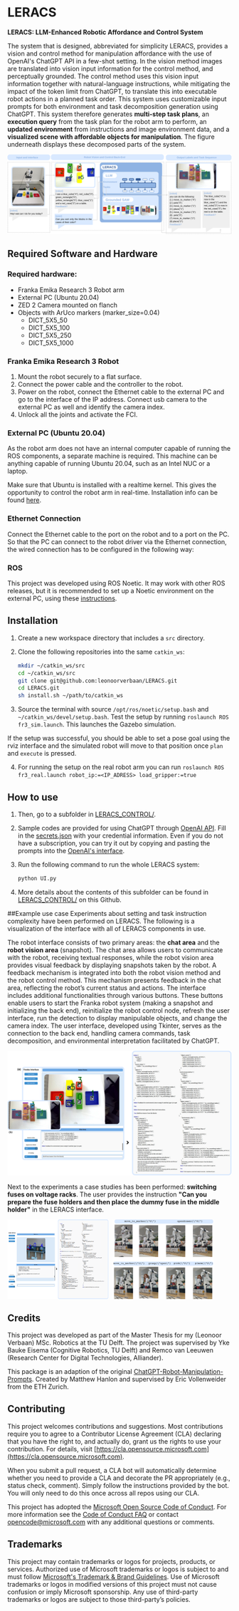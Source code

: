 # LERACS
**LERACS: LLM-Enhanced Robotic Affordance and Control System**

The system that is designed, abbreviated for simplicity LERACS, provides a vision and control method for manipulation affordance with the use of OpenAI's ChatGPT API in a few-shot setting. In the vision method images are translated into vision input information for the control method, and perceptually grounded. The control method uses this vision input information together with natural-language instructions, while mitigating the impact of the token limit from ChatGPT, to translate this into executable robot actions in a planned task order. This system uses customizable input prompts for both environment and task decomposition generation using ChatGPT. This system therefore generates **multi-step task plans**, an **execution query** from the task plan for the robot arm to perform, an **updated environment** from instructions and image environment data, and a **visualized scene with affordable objects for manipulation**. The figure underneath displays these decomposed parts of the system. 

![System Flowchart](Images/system_flowchart.png)


## Required Software and Hardware
### Required hardware:
- Franka Emika Research 3 Robot arm
- External PC (Ubuntu 20.04)
- ZED 2 Camera mounted on flanch
- Objects with ArUco markers (marker_size=0.04)
	- DICT_5X5_50
	- DICT_5X5_100
	- DICT_5X5_250
	- DICT_5X5_1000

### Franka Emika Research 3 Robot
1. Mount the robot securely to a flat surface.
2. Connect the power cable and the controller to the robot.
3. Power on the robot, connect the Ethernet cable to the external PC and go to the interface of the IP address. Connect usb camera to the external PC as well and identify the camera index.
4. Unlock all the joints and activate the FCI.

### External PC (Ubuntu 20.04)
As the robot arm does not have an internal computer capable of running the ROS components, a separate machine is required. This machine can be anything capable of running Ubuntu 20.04, such as an Intel NUC or a laptop.

Make sure that Ubuntu is installed with a realtime kernel. This gives the opportunity to control the robot arm in real-time. Installation info can be found [here](https://frankaemika.github.io/docs/installation_linux.html).

### Ethernet Connection
Connect the Ethernet cable to the port on the robot and to a port on the PC. So that the PC can connect to the robot driver via the Ethernet connection, the wired connection has to be configured in the following way:

### ROS
This project was developed using ROS Noetic. It may work with other ROS releases, but it is recommended to set up a Noetic environment on the external PC, using these [instructions](http://wiki.ros.org/noetic/Installation/Ubuntu).



## Installation 
1. Create a new workspace directory that includes a `src` directory.
2. Clone the following repositories into the same `catkin_ws`:

    ```sh
    mkdir ~/catkin_ws/src
    cd ~/catkin_ws/src
    git clone git@github.com:leonoorverbaan/LERACS.git
    cd LERACS.git
    sh install.sh ~/path/to/catkin_ws
    ```

3. Source the terminal with source `/opt/ros/noetic/setup.bash` and `~/catkin_ws/devel/setup.bash`. Test the setup by running `roslaunch ROS fr3_sim.launch`. This launches the Gazebo simulation.

If the setup was successful, you should be able to set a pose goal using the rviz interface and the simulated robot will move to that position once `plan` and `execute` is pressed.

4. For running the setup on the real robot arm you can run `roslaunch ROS fr3_real.launch robot_ip:=<IP_ADRESS> load_gripper:=true`



## How to use

1. Then, go to a subfolder in [LERACS_CONTROL/](LERACS_CONTROL/).

2. Sample codes are provided for using ChatGPT through [OpenAI API](https://beta.openai.com/). Fill in the [secrets.json](secrets.json) with your credential information. Even if you do not have a subscription, you can try it out by copying and pasting the prompts into the [OpenAI's interface](https://platform.openai.com/examples).



3. Run the following command to run the whole LERACS system:

    ```sh
    python UI.py
    ```

4. More details about the contents of this subfolder can be found in [LERACS_CONTROL/](LERACS_CONTROL/) on this Github.


##Example use case
Experiments about setting and task instruction complexity have been performed on LERACS. The following is a visualization of the interface with all of LERACS components in use.



The robot interface consists of two primary areas: the **chat area** and the **robot vision area** (snapshot). The chat area allows users to communicate with the robot, receiving textual responses, while the robot vision area provides visual feedback by displaying snapshots taken by the robot. A feedback mechanism is integrated into both the robot vision method and the robot control method. This mechanism presents feedback in the chat area, reflecting the robot’s current status and actions. The interface includes additional functionalities through various buttons. These buttons enable users to start the Franka robot system (making a snapshot and initializing the back end), reinitialize the robot control node, refresh the user interface, run the detection to display manipulable objects, and change the camera index. The user interface, developed using Tkinter, serves as the connection to the back end, handling camera commands, task decomposition, and environmental interpretation facilitated by ChatGPT.

![System Flowchart](Images/System.png)

Next to the experiments a case studies has been performed: **switching fuses on voltage racks**. The user provides the instruction **"Can you prepare the fuse holders and then place the dummy fuse in the middle holder"** in the LERACS interface.

<div style="display: flex; flex-direction: row;">
    <img src="Images/systemAlliander.png" alt="System Flowchart" width="45%">
    <img src="Images/Alliander_sequence.png" alt="Another Image" width="45%" style="margin-left: 10px;">
</div>


## Credits

This project was developed as part of the Master Thesis for my (Leonoor Verbaan) MSc. Robotics at the TU Delft. The project was supervised by Yke Bauke Eisema (Cognitive Robotics, TU Delft) and Remco van Leeuwen (Research Center for Digital Technologies, Alliander).

This package is an adaption of the original [ChatGPT-Robot-Manipulation-Prompts](https://github.com/microsoft/ChatGPT-Robot-Manipulation-Prompts). Created by Matthew Hanlon and supervised by Eric Vollenweider from the ETH Zurich.


## Contributing

This project welcomes contributions and suggestions. Most contributions require you to agree to a Contributor License Agreement (CLA) declaring that you have the right to, and actually do, grant us the rights to use your contribution. For details, visit [https://cla.opensource.microsoft.com](https://cla.opensource.microsoft.com).

When you submit a pull request, a CLA bot will automatically determine whether you need to provide a CLA and decorate the PR appropriately (e.g., status check, comment). Simply follow the instructions provided by the bot. You will only need to do this once across all repos using our CLA.

This project has adopted the [Microsoft Open Source Code of Conduct](https://opensource.microsoft.com/codeofconduct/). For more information see the [Code of Conduct FAQ](https://opensource.microsoft.com/codeofconduct/faq/) or contact [opencode@microsoft.com](mailto:opencode@microsoft.com) with any additional questions or comments.


## Trademarks

This project may contain trademarks or logos for projects, products, or services. Authorized use of Microsoft trademarks or logos is subject to and must follow [Microsoft's Trademark & Brand Guidelines](https://www.microsoft.com/en-us/legal/intellectualproperty/trademarks/usage/general.aspx). Use of Microsoft trademarks or logos in modified versions of this project must not cause confusion or imply Microsoft sponsorship. Any use of third-party trademarks or logos are subject to those third-party’s policies.


